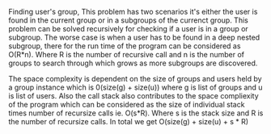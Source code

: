 Finding user's group, This problem has two scenarios it's either the user is found
in the current group or in a subgroups of the currenct group.
This problem can be solved recursively for checking if a user is in a group or subgroup.
The worse case is when  a user has to be found in a deep nested subgroup, there for the
run  time of the program can be considered as O(R*n). Where R is the number of recursive call and n is the number of groups to search through which grows as more subgroups are discovered.

The space complexity is dependent on the size of groups and users held by a group instance which is 0(size(g) + size(u)) where g is list of groups and u is list of users. Also the call stack also contributes to the space compliexity of the program which can be considered as the size of individual stack times number of recursize calls ie. O(s*R). Where s is the stack size and R is the number of recursize calls. In total we get O(size(g) + size(u) + s * R)